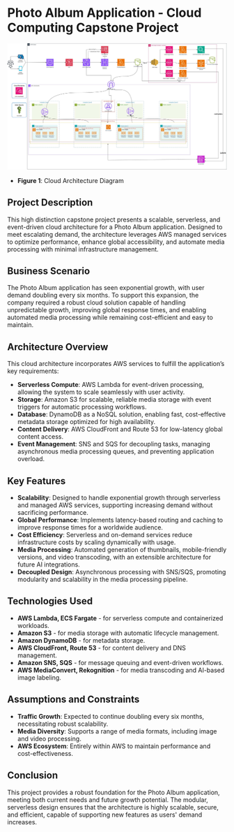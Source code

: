 # Photo Album Application - Cloud Computing Capstone Project

![Cloud Architecture Diagram](drawn_cloud_architecture.jpg)

- **Figure 1**: Cloud Architecture Diagram

## Project Description
This high distinction capstone project presents a scalable, serverless, and event-driven cloud architecture for a Photo Album application. Designed to meet escalating demand, the architecture leverages AWS managed services to optimize performance, enhance global accessibility, and automate media processing with minimal infrastructure management.

## Business Scenario
The Photo Album application has seen exponential growth, with user demand doubling every six months. To support this expansion, the company required a robust cloud solution capable of handling unpredictable growth, improving global response times, and enabling automated media processing while remaining cost-efficient and easy to maintain.

## Architecture Overview
This cloud architecture incorporates AWS services to fulfill the application’s key requirements:
- **Serverless Compute**: AWS Lambda for event-driven processing, allowing the system to scale seamlessly with user activity.
- **Storage**: Amazon S3 for scalable, reliable media storage with event triggers for automatic processing workflows.
- **Database**: DynamoDB as a NoSQL solution, enabling fast, cost-effective metadata storage optimized for high availability.
- **Content Delivery**: AWS CloudFront and Route 53 for low-latency global content access.
- **Event Management**: SNS and SQS for decoupling tasks, managing asynchronous media processing queues, and preventing application overload.

## Key Features
- **Scalability**: Designed to handle exponential growth through serverless and managed AWS services, supporting increasing demand without sacrificing performance.
- **Global Performance**: Implements latency-based routing and caching to improve response times for a worldwide audience.
- **Cost Efficiency**: Serverless and on-demand services reduce infrastructure costs by scaling dynamically with usage.
- **Media Processing**: Automated generation of thumbnails, mobile-friendly versions, and video transcoding, with an extensible architecture for future AI integrations.
- **Decoupled Design**: Asynchronous processing with SNS/SQS, promoting modularity and scalability in the media processing pipeline.

## Technologies Used
- **AWS Lambda, ECS Fargate** - for serverless compute and containerized workloads.
- **Amazon S3** - for media storage with automatic lifecycle management.
- **Amazon DynamoDB** - for metadata storage.
- **AWS CloudFront, Route 53** - for content delivery and DNS management.
- **Amazon SNS, SQS** - for message queuing and event-driven workflows.
- **AWS MediaConvert, Rekognition** - for media transcoding and AI-based image labeling.

## Assumptions and Constraints
- **Traffic Growth**: Expected to continue doubling every six months, necessitating robust scalability.
- **Media Diversity**: Supports a range of media formats, including image and video processing.
- **AWS Ecosystem**: Entirely within AWS to maintain performance and cost-effectiveness.

## Conclusion
This project provides a robust foundation for the Photo Album application, meeting both current needs and future growth potential. The modular, serverless design ensures that the architecture is highly scalable, secure, and efficient, capable of supporting new features as users' demand increases.
